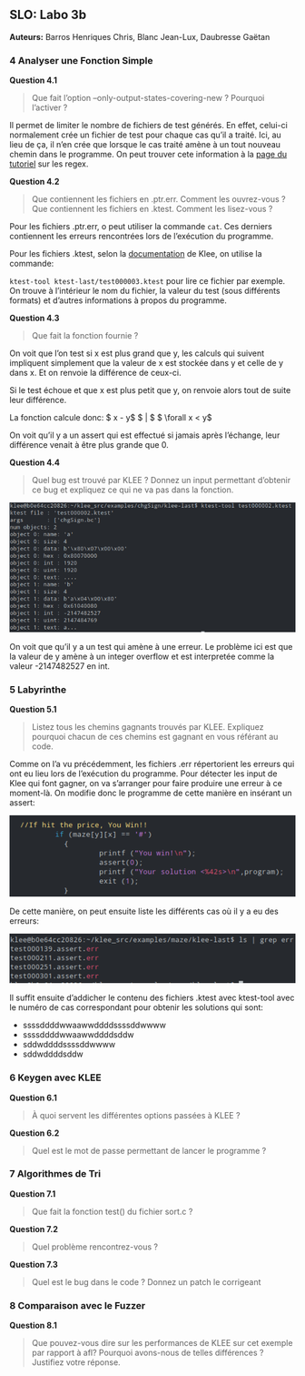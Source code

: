 ## SLO: Labo 3b



**Auteurs:** Barros Henriques Chris, Blanc Jean-Lux, Daubresse Gaëtan



### 4 Analyser une Fonction Simple





**Question 4.1**

> Que fait l’option –only-output-states-covering-new ? Pourquoi l’activer ?

Il permet de limiter le nombre de fichiers de test générés. En effet, celui-ci normalement crée un fichier de test pour chaque cas qu’il a traité. Ici, au lieu de ça, il n’en crée que lorsque le cas traité amène à un tout nouveau chemin dans le programme. On peut trouver cete information à la [page du tutoriel](https://klee.github.io/tutorials/testing-regex/) sur les regex.





**Question 4.2**

> Que contiennent les fichiers en .ptr.err. Comment les ouvrez-vous ?
> Que contiennent les fichiers en .ktest. Comment les lisez-vous ?

Pour les fichiers .ptr.err, o peut utiliser la commande `cat`. Ces derniers contiennent les erreurs rencontrées lors de l’exécution du programme.



Pour les fichiers .ktest, selon la [documentation](https://klee.github.io/docs/files/) de Klee, on utilise la commande:

`ktest-tool ktest-last/test000003.ktest` pour lire ce fichier par exemple. On trouve à l’intérieur le nom du fichier, la valeur du test (sous différents formats) et d’autres informations à propos du programme.





**Question 4.3** 

> Que fait la fonction fournie ?

On voit que l’on test si x est plus grand que y, les calculs qui suivent impliquent simplement que la valeur de x est stockée dans y et celle de y dans x. Et on renvoie la différence de ceux-ci.

Si le test échoue et que x est plus petit que y, on renvoie alors tout de suite leur différence. 

La fonction calcule donc: $ x - y$ $ | $ $ \forall x < y$

On voit qu’il y a un assert qui est effectué si jamais après l’échange, leur différence venait à être plus grande que 0.


**Question 4.4** 

> Quel bug est trouvé par KLEE ? Donnez un input permettant d’obtenir ce
> bug et expliquez ce qui ne va pas dans la fonction.

![](./img/img3.png)

On voit que qu’il y a un test qui amène à une erreur. Le problème ici est que la valeur de y amène à un integer overflow et est interpretée comme la valeur -2147482527 en int. 



### 5 Labyrinthe



**Question 5.1**

> Listez tous les chemins gagnants trouvés par KLEE. Expliquez pourquoi
> chacun de ces chemins est gagnant en vous référant au code.

Comme on l’a vu précédemment, les fichiers .err répertorient les erreurs qui ont eu lieu lors de l’exécution du programme. Pour détecter les input de Klee qui font gagner, on va s’arranger pour faire produire une erreur à ce moment-là. On modifie donc le programme de cette manière en insérant un assert:

![](./img/img2.png)

De cette manière, on peut ensuite liste les différents cas où il y a eu des erreurs:

![](./img/img1.png)

Il suffit ensuite d’addicher le contenu des fichiers .ktest avec ktest-tool avec le numéro de cas correspondant pour obtenir les solutions qui sont:

- ssssddddwwaawwddddssssddwwww
- ssssddddwwaawwddddsddw
- sddwddddssssddwwww
- sddwddddsddw





### 6 Keygen avec KLEE



**Question 6.1**

> À quoi servent les différentes options passées à KLEE ?



**Question 6.2**

> Quel est le mot de passe permettant de lancer le programme ?





### 7 Algorithmes de Tri



**Question 7.1**

> Que fait la fonction test() du fichier sort.c ?





**Question 7.2**

> Quel problème rencontrez-vous ?



**Question 7.3**

> Quel est le bug dans le code ? Donnez un patch le corrigeant





### 8 Comparaison avec le Fuzzer



**Question 8.1**

> Que pouvez-vous dire sur les performances de KLEE sur cet exemple par
> rapport à afl? Pourquoi avons-nous de telles différences ? Justifiez votre
> réponse.